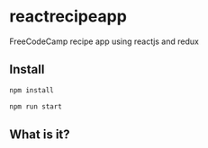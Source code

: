 # reactrecipeapp
FreeCodeCamp recipe app using reactjs and redux
## Install
```sh
npm install

npm run start
```
## What is it?
